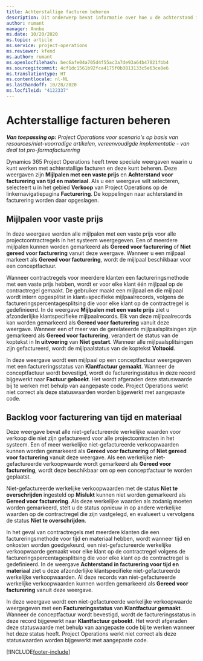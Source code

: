 ```yaml
---
title: Achterstallige facturen beheren
description: Dit onderwerp bevat informatie over hoe u de achterstand in facturering in Project Operations kunt weergeven en ermee kunt werken.
author: rumant
manager: Annbe
ms.date: 10/20/2020
ms.topic: article
ms.service: project-operations
ms.reviewer: kfend
ms.author: rumant
ms.openlocfilehash: bec6afe04a705d4f55ac3a7de93a64b47021fbb4
ms.sourcegitcommit: 4cf1dc1561b92fca4175f0b3813133c5e63ce8e6
ms.translationtype: HT
ms.contentlocale: nl-NL
ms.lasthandoff: 10/28/2020
ms.locfileid: "4122337"
---
```

# <a name="manage-the-billing-backlog"></a>Achterstallige facturen beheren

_**Van toepassing op:** Project Operations voor scenario's op basis van resources/niet-voorradige artikelen, vereenvoudigde implementatie - van deal tot pro-formafacturering_

Dynamics 365 Project Operations heeft twee speciale weergaven waarin u kunt werken met achterstallige facturen en deze kunt beheren. Deze weergaven zijn **Mijlpalen met een vaste prijs** en **Achterstand voor facturering van tijd en materiaal**. Als u een weergave wilt selecteren, selecteert u in het gebied **Verkoop** van Project Operations op de linkernavigatiepagina **Facturering**. De koppelingen naar achterstand in facturering worden daar opgeslagen.

## <a name="fixed-price-milestones"></a>Mijlpalen voor vaste prijs

In deze weergave worden alle mijlpalen met een vaste prijs voor alle projectcontractregels in het systeem weergegeven. Een of meerdere mijlpalen kunnen worden gemarkeerd als **Gereed voor facturering** of **Niet gereed voor facturering** vanuit deze weergave. Wanneer u een mijlpaal markeert als **Gereed voor facturering**, wordt de mijlpaal beschikbaar voor een conceptfactuur.

Wanneer contractregels voor meerdere klanten een factureringsmethode met een vaste prijs hebben, wordt er voor elke klant één mijlpaal op de contractregel gemaakt. De gebruiker maakt een mijlpaal en die mijlpaal wordt intern opgesplitst in klant=specifieke mijlpaalrecords, volgens de factureringspercentagesplitsing die voor elke klant op de contractregel is gedefinieerd. In de weergave **Mijlpalen met een vaste prijs** ziet u afzonderlijke klantspecifieke mijlpaalrecords. Elk van deze mijlpaalrecords kan worden gemarkeerd als **Gereed voor facturering** vanuit deze weergave. Wanneer een of meer van de gerelateerde mijlpaalsplitsingen zijn gemarkeerd als **Gereed voor facturering**, verandert de status van de koptekst in **In uitvoering** van **Niet gestart**. Wanneer alle mijlpaalsplitsingen zijn gefactureerd, wordt de mijlpaalstatus van de koptekst **Voltooid**.

In deze weergave wordt een mijlpaal op een conceptfactuur weergegeven met een factureringsstatus van **Klantfactuur gemaakt**. Wanneer de conceptfactuur wordt bevestigd, wordt de factureringsstatus in deze record bijgewerkt naar **Factuur geboekt**. Het wordt afgeraden deze statuswaarde bij te werken met behulp van aangepaste code. Project Operations werkt niet correct als deze statuswaarden worden bijgewerkt met aangepaste code.

## <a name="time-and-material-billing-backlog"></a>Backlog voor facturering van tijd en materiaal

Deze weergave bevat alle niet-gefactureerde werkelijke waarden voor verkoop die niet zijn gefactureerd voor alle projectcontracten in het systeem. Een of meer werkelijke niet-gefactureerde verkoopwaarden kunnen worden gemarkeerd als **Gereed voor facturering** of **Niet gereed voor facturering** vanuit deze weergave. Als een werkelijke niet-gefactureerde verkoopwaarde wordt gemarkeerd als **Gereed voor facturering**, wordt deze beschikbaar om op een conceptfactuur te worden geplaatst.

Niet-gefactureerde werkelijke verkoopwaarden met de status **Niet te overschrijden** ingesteld op **Mislukt** kunnen niet worden gemarkeerd als **Gereed voor facturering**. Als deze werkelijke waarden als zodanig moeten worden gemarkeerd, stelt u de status opnieuw in op andere werkelijke waarden op de contractregel die zijn vastgelegd, en evalueert u vervolgens de status **Niet te overschrijden**.

In het geval van contractregels met meerdere klanten die een factureringsmethode voor tijd en materiaal hebben, wordt wanneer tijd en onkosten worden goedgekeurd, een niet-gefactureerde werkelijke verkoopwaarde gemaakt voor elke klant op de contractregel volgens de factureringspercentagesplitsing die voor elke klant op de contractregel is gedefinieerd. In de weergave **Achterstand in facturering voor tijd en materiaal** ziet u deze afzonderlijke klantspecifieke niet-gefactureerde werkelijke verkoopwaarden. Al deze records van niet-gefactureerde werkelijke verkoopwaarden kunnen worden gemarkeerd als **Gereed voor facturering** vanuit deze weergave.

In deze weergave wordt een niet-gefactureerde werkelijke verkoopwaarde weergegeven met een **Factureringsstatus** van **Klantfactuur gemaakt**. Wanneer de conceptfactuur wordt bevestigd, wordt de factureringsstatus in deze record bijgewerkt naar **Klantfactuur geboekt**. Het wordt afgeraden deze statuswaarde met behulp van aangepaste code bij te werken wanneer het deze status heeft. Project Operations werkt niet correct als deze statuswaarden worden bijgewerkt met aangepaste code.


[!INCLUDE[footer-include](../includes/footer-banner.md)]